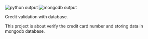 ![python output](https://user-images.githubusercontent.com/90182329/232245996-13195334-bb35-45cb-bdd9-c42dd6e2fdf5.png)
![mongodb output](https://user-images.githubusercontent.com/90182329/232246008-ce84c968-b0f5-4a36-a1d6-e7f939f3da41.png)

Credit validation with database.

This project is about verify the credit card number and storing data in mongodb database.


